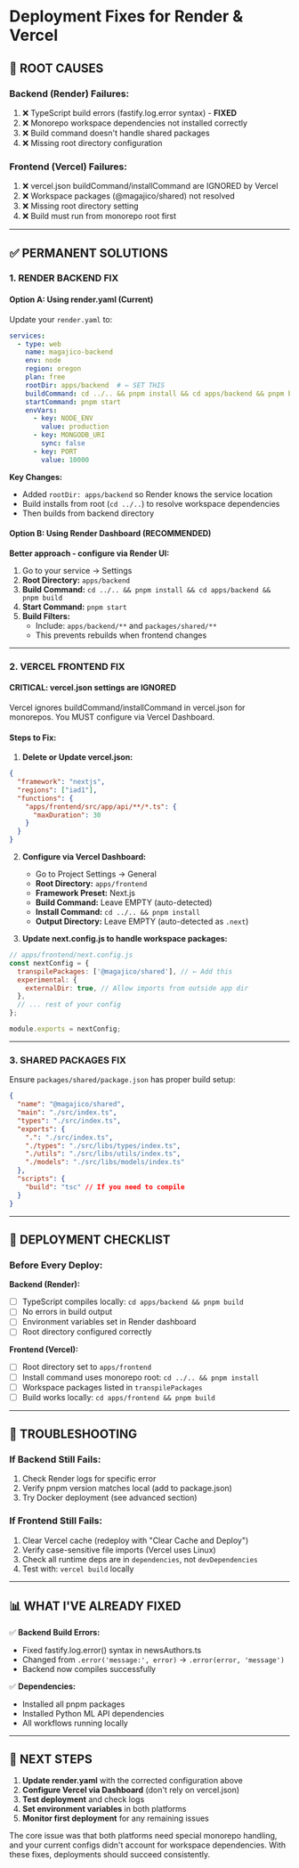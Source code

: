 # Deployment Fixes for Render & Vercel

## 🔴 ROOT CAUSES

### **Backend (Render) Failures:**
1. ❌ TypeScript build errors (fastify.log.error syntax) - **FIXED**
2. ❌ Monorepo workspace dependencies not installed correctly
3. ❌ Build command doesn't handle shared packages
4. ❌ Missing root directory configuration

### **Frontend (Vercel) Failures:**
1. ❌ vercel.json buildCommand/installCommand are IGNORED by Vercel
2. ❌ Workspace packages (@magajico/shared) not resolved
3. ❌ Missing root directory setting
4. ❌ Build must run from monorepo root first

---

## ✅ PERMANENT SOLUTIONS

### **1. RENDER BACKEND FIX**

#### **Option A: Using render.yaml (Current)**

Update your `render.yaml` to:
```yaml
services:
  - type: web
    name: magajico-backend
    env: node
    region: oregon
    plan: free
    rootDir: apps/backend  # ← SET THIS
    buildCommand: cd ../.. && pnpm install && cd apps/backend && pnpm build
    startCommand: pnpm start
    envVars:
      - key: NODE_ENV
        value: production
      - key: MONGODB_URI
        sync: false
      - key: PORT
        value: 10000
```

**Key Changes:**
- Added `rootDir: apps/backend` so Render knows the service location
- Build installs from root (`cd ../..`) to resolve workspace dependencies
- Then builds from backend directory

#### **Option B: Using Render Dashboard (RECOMMENDED)**

**Better approach - configure via Render UI:**
1. Go to your service → Settings
2. **Root Directory:** `apps/backend`
3. **Build Command:** `cd ../.. && pnpm install && cd apps/backend && pnpm build`
4. **Start Command:** `pnpm start`
5. **Build Filters:**
   - Include: `apps/backend/**` and `packages/shared/**`
   - This prevents rebuilds when frontend changes

---

### **2. VERCEL FRONTEND FIX**

#### **CRITICAL: vercel.json settings are IGNORED**
Vercel ignores buildCommand/installCommand in vercel.json for monorepos.
You MUST configure via Vercel Dashboard.

#### **Steps to Fix:**

1. **Delete or Update vercel.json:**
```json
{
  "framework": "nextjs",
  "regions": ["iad1"],
  "functions": {
    "apps/frontend/src/app/api/**/*.ts": {
      "maxDuration": 30
    }
  }
}
```

2. **Configure via Vercel Dashboard:**
   - Go to Project Settings → General
   - **Root Directory:** `apps/frontend`
   - **Framework Preset:** Next.js
   - **Build Command:** Leave EMPTY (auto-detected)
   - **Install Command:** `cd ../.. && pnpm install`
   - **Output Directory:** Leave EMPTY (auto-detected as `.next`)

3. **Update next.config.js to handle workspace packages:**
```javascript
// apps/frontend/next.config.js
const nextConfig = {
  transpilePackages: ['@magajico/shared'], // ← Add this
  experimental: {
    externalDir: true, // Allow imports from outside app dir
  },
  // ... rest of your config
};

module.exports = nextConfig;
```

---

### **3. SHARED PACKAGES FIX**

Ensure `packages/shared/package.json` has proper build setup:

```json
{
  "name": "@magajico/shared",
  "main": "./src/index.ts",
  "types": "./src/index.ts",
  "exports": {
    ".": "./src/index.ts",
    "./types": "./src/libs/types/index.ts",
    "./utils": "./src/libs/utils/index.ts",
    "./models": "./src/libs/models/index.ts"
  },
  "scripts": {
    "build": "tsc" // If you need to compile
  }
}
```

---

## 🚀 DEPLOYMENT CHECKLIST

### Before Every Deploy:

**Backend (Render):**
- [ ] TypeScript compiles locally: `cd apps/backend && pnpm build`
- [ ] No errors in build output
- [ ] Environment variables set in Render dashboard
- [ ] Root directory configured correctly

**Frontend (Vercel):**
- [ ] Root directory set to `apps/frontend`
- [ ] Install command uses monorepo root: `cd ../.. && pnpm install`
- [ ] Workspace packages listed in `transpilePackages`
- [ ] Build works locally: `cd apps/frontend && pnpm build`

---

## 🔧 TROUBLESHOOTING

### If Backend Still Fails:
1. Check Render logs for specific error
2. Verify pnpm version matches local (add to package.json)
3. Try Docker deployment (see advanced section)

### If Frontend Still Fails:
1. Clear Vercel cache (redeploy with "Clear Cache and Deploy")
2. Verify case-sensitive file imports (Vercel uses Linux)
3. Check all runtime deps are in `dependencies`, not `devDependencies`
4. Test with: `vercel build` locally

---

## 📊 WHAT I'VE ALREADY FIXED

✅ **Backend Build Errors:**
- Fixed fastify.log.error() syntax in newsAuthors.ts
- Changed from `.error('message:', error)` → `.error(error, 'message')`
- Backend now compiles successfully

✅ **Dependencies:**
- Installed all pnpm packages
- Installed Python ML API dependencies
- All workflows running locally

---

## 🎯 NEXT STEPS

1. **Update render.yaml** with the corrected configuration above
2. **Configure Vercel via Dashboard** (don't rely on vercel.json)
3. **Test deployment** and check logs
4. **Set environment variables** in both platforms
5. **Monitor first deployment** for any remaining issues

The core issue was that both platforms need special monorepo handling, and your current configs didn't account for workspace dependencies. With these fixes, deployments should succeed consistently.
